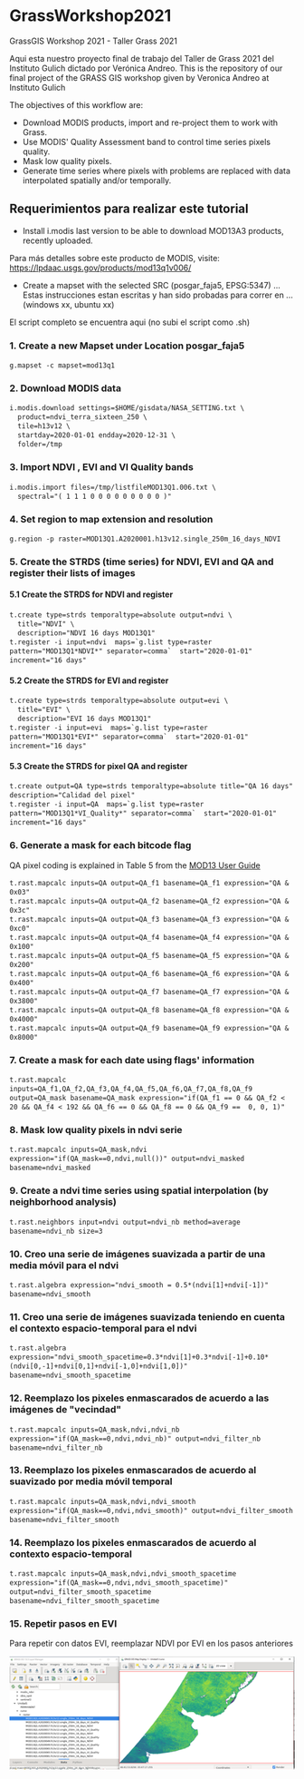 # GrassWorkshop2021
GrassGIS Workshop 2021 - Taller Grass 2021


Aqui esta nuestro proyecto final de trabajo del Taller de Grass 2021 del Instituto Gulich dictado por Verónica Andreo.  This is the repository of our final project of the GRASS GIS workshop given by Veronica Andreo at Instituto Gulich

The objectives of this workflow are:

* Download MODIS products, import and re-project them to work with Grass.
* Use MODIS' Quality Assessment band to control time series pixels quality.
* Mask low quality pixels.
* Generate time series where pixels with problems are replaced with data interpolated spatially and/or temporally. 

## Requerimientos para realizar este tutorial
* Install i.modis last version to be able to download MOD13A3 products, recently uploaded. 

Para más detalles sobre este producto de MODIS, visite: https://lpdaac.usgs.gov/products/mod13q1v006/

* Create a mapset with the selected SRC (posgar_faja5, EPSG:5347)
...
Estas instrucciones estan escritas y han sido probadas para correr en ... (windows xx, ubuntu xx)

El script completo se encuentra aqui (no subi el script como .sh)

### 1. Create a new Mapset under Location posgar_faja5
```
g.mapset -c mapset=mod13q1
```
### 2. Download MODIS data
```
i.modis.download settings=$HOME/gisdata/NASA_SETTING.txt \
  product=ndvi_terra_sixteen_250 \
  tile=h13v12 \
  startday=2020-01-01 endday=2020-12-31 \
  folder=/tmp
```
### 3. Import NDVI , EVI and VI Quality bands
```
i.modis.import files=/tmp/listfileMOD13Q1.006.txt \
  spectral="( 1 1 1 0 0 0 0 0 0 0 0 0 )"
```
### 4. Set region to map extension and resolution
```
g.region -p raster=MOD13Q1.A2020001.h13v12.single_250m_16_days_NDVI
```
### 5. Create the STRDS (time series) for NDVI, EVI and QA and register their lists of images 

#### 5.1 Create the STRDS for NDVI and register
```
t.create type=strds temporaltype=absolute output=ndvi \
  title="NDVI" \
  description="NDVI 16 days MOD13Q1" 
t.register -i input=ndvi  maps=`g.list type=raster pattern="MOD13Q1*NDVI*" separator=comma`  start="2020-01-01" increment="16 days" 
```
#### 5.2 Create the STRDS for EVI and register
```
t.create type=strds temporaltype=absolute output=evi \
  title="EVI" \
  description="EVI 16 days MOD13Q1" 
t.register -i input=evi  maps=`g.list type=raster pattern="MOD13Q1*EVI*" separator=comma`  start="2020-01-01" increment="16 days"
```
#### 5.3 Create the STRDS for pixel QA and register
```
t.create output=QA type=strds temporaltype=absolute title="QA 16 days" description="Calidad del pixel"
t.register -i input=QA  maps=`g.list type=raster pattern="MOD13Q1*VI_Quality*" separator=comma`  start="2020-01-01" increment="16 days"
```

### 6. Generate a mask for each bitcode flag
QA pixel coding is explained in Table 5 from the [MOD13 User Guide](https://lpdaac.usgs.gov/documents/103/MOD13_User_Guide_V6.pdf)

```
t.rast.mapcalc inputs=QA output=QA_f1 basename=QA_f1 expression="QA & 0x03" 
t.rast.mapcalc inputs=QA output=QA_f2 basename=QA_f2 expression="QA & 0x3c" 
t.rast.mapcalc inputs=QA output=QA_f3 basename=QA_f3 expression="QA & 0xc0" 
t.rast.mapcalc inputs=QA output=QA_f4 basename=QA_f4 expression="QA & 0x100" 
t.rast.mapcalc inputs=QA output=QA_f5 basename=QA_f5 expression="QA & 0x200" 
t.rast.mapcalc inputs=QA output=QA_f6 basename=QA_f6 expression="QA & 0x400" 
t.rast.mapcalc inputs=QA output=QA_f7 basename=QA_f7 expression="QA & 0x3800" 
t.rast.mapcalc inputs=QA output=QA_f8 basename=QA_f8 expression="QA & 0x4000" 
t.rast.mapcalc inputs=QA output=QA_f9 basename=QA_f9 expression="QA & 0x8000"
```
### 7. Create a mask for each date using flags' information
```
t.rast.mapcalc inputs=QA_f1,QA_f2,QA_f3,QA_f4,QA_f5,QA_f6,QA_f7,QA_f8,QA_f9 output=QA_mask basename=QA_mask expression="if(QA_f1 == 0 && QA_f2 < 20 && QA_f4 < 192 && QA_f6 == 0 && QA_f8 == 0 && QA_f9 ==  0, 0, 1)"
```
### 8. Mask low quality pixels in ndvi serie
```
t.rast.mapcalc inputs=QA_mask,ndvi expression="if(QA_mask==0,ndvi,null())" output=ndvi_masked basename=ndvi_masked
```
### 9. Create a ndvi time series using spatial interpolation (by neighborhood analysis) 
```
t.rast.neighbors input=ndvi output=ndvi_nb method=average basename=ndvi_nb size=3
```
### 10. Creo una serie de imágenes suavizada a partir de una media móvil para el ndvi
```
t.rast.algebra expression="ndvi_smooth = 0.5*(ndvi[1]+ndvi[-1])" basename=ndvi_smooth
```
### 11. Creo una serie de imágenes suavizada teniendo en cuenta el contexto espacio-temporal para el ndvi 
```
t.rast.algebra expression="ndvi_smooth_spacetime=0.3*ndvi[1]+0.3*ndvi[-1]+0.10*(ndvi[0,-1]+ndvi[0,1]+ndvi[-1,0]+ndvi[1,0])" basename=ndvi_smooth_spacetime
```
###  12. Reemplazo los pixeles enmascarados de acuerdo a las imágenes de "vecindad"
``` 
t.rast.mapcalc inputs=QA_mask,ndvi,ndvi_nb expression="if(QA_mask==0,ndvi,ndvi_nb)" output=ndvi_filter_nb basename=ndvi_filter_nb
```
### 13.  Reemplazo los pixeles enmascarados de acuerdo al suavizado por media móvil temporal
```
t.rast.mapcalc inputs=QA_mask,ndvi,ndvi_smooth expression="if(QA_mask==0,ndvi,ndvi_smooth)" output=ndvi_filter_smooth basename=ndvi_filter_smooth
```
### 14.  Reemplazo los pixeles enmascarados de acuerdo al contexto espacio-temporal
```
t.rast.mapcalc inputs=QA_mask,ndvi,ndvi_smooth_spacetime expression="if(QA_mask==0,ndvi,ndvi_smooth_spacetime)" output=ndvi_filter_smooth_spacetime basename=ndvi_filter_smooth_spacetime
```

### 15. Repetir pasos en EVI
Para repetir con datos EVI, reemplazar NDVI por EVI en los pasos anteriores



![](Images/probando.png)


